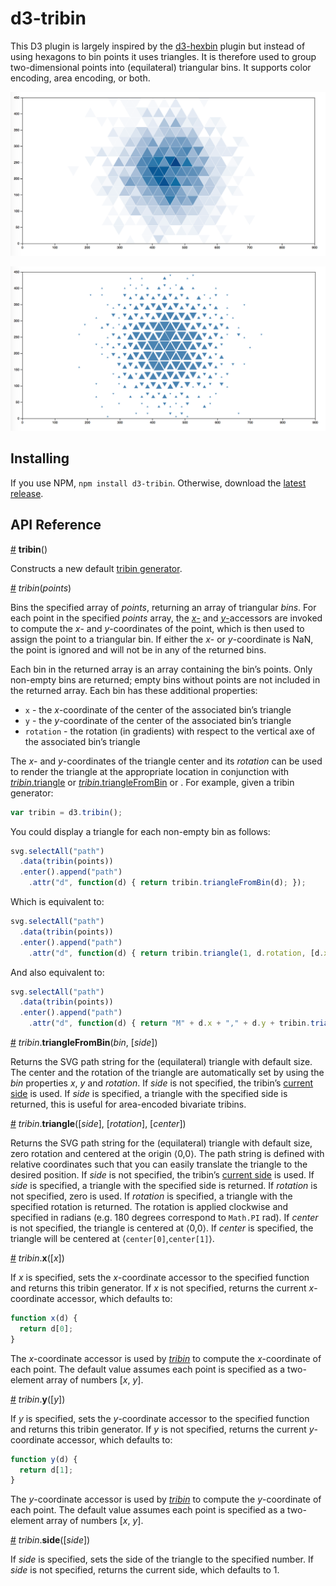 # d3-tribin

This D3 plugin is largely inspired by the [d3-hexbin](https://github.com/d3/d3-hexbin) plugin but instead of using hexagons to bin points it uses triangles. It is therefore used to group two-dimensional points into (equilateral) triangular bins. It supports color encoding, area encoding, or both.

[<img alt="Hexagonal Binning (Color)" src="img/color.png">](https://bl.ocks.org/mfilippo/26c47af10022bbad1396b8170fd1f1d6)

[<img alt="Hexagonal Binning (Area)" src="img/area.png">](https://bl.ocks.org/mfilippo/6276f2eccaf0aaba1ef8061e4e12c3f3)

## Installing

If you use NPM, `npm install d3-tribin`. Otherwise, download the [latest release](https://github.com/mfilippo/d3-tribin/releases/latest).

## API Reference

<a href="#tribin" name="tribin">#</a> <b>tribin</b>()

Constructs a new default [tribin generator](#_tribin).

<a name="_tribin" href="#_tribin">#</a> <i>tribin</i>(<i>points</i>)

Bins the specified array of *points*, returning an array of triangular *bins*. For each point in the specified *points* array, the [*x*-](#tribin_x) and [*y*-](#tribin_y)accessors are invoked to compute the *x*- and *y*-coordinates of the point, which is then used to assign the point to a triangular bin. If either the *x*- or *y*-coordinate is NaN, the point is ignored and will not be in any of the returned bins.

Each bin in the returned array is an array containing the bin’s points. Only non-empty bins are returned; empty bins without points are not included in the returned array. Each bin has these additional properties:

* `x` - the *x*-coordinate of the center of the associated bin’s triangle
* `y` - the *y*-coordinate of the center of the associated bin’s triangle
* `rotation` - the rotation (in gradients) with respect to the vertical axe of the associated bin’s triangle

The *x*- and *y*-coordinates of the triangle center and its *rotation* can be used to render the triangle at the appropriate location in conjunction with [*tribin*.triangle](#tribin_triangle) or [*tribin*.triangleFromBin](#tribin_triangleFromBin) or . For example, given a tribin generator:

```js
var tribin = d3.tribin();
```

You could display a triangle for each non-empty bin as follows:

```js
svg.selectAll("path")
  .data(tribin(points))
  .enter().append("path")
    .attr("d", function(d) { return tribin.triangleFromBin(d); });
```

Which is equivalent to:

```js
svg.selectAll("path")
  .data(tribin(points))
  .enter().append("path")
    .attr("d", function(d) { return tribin.triangle(1, d.rotation, [d.x, d.y]); });
```

And also equivalent to:

```js
svg.selectAll("path")
  .data(tribin(points))
  .enter().append("path")
    .attr("d", function(d) { return "M" + d.x + "," + d.y + tribin.triangle(1, d.rotation); });
```

<a name="tribin_triangleFromBin" href="#tribin_triangleFromBin">#</a> <i>tribin</i>.<b>triangleFromBin</b>(<i>bin</i>, [<i>side</i>])

Returns the SVG path string for the (equilateral) triangle with default size. The center and the rotation of the triangle are automatically set by using the *bin* properties *x*, *y* and *rotation*. If *side* is not specified, the tribin’s [current side](#tribin_side) is used. If *side* is specified, a triangle with the specified side is returned, this is useful for area-encoded bivariate tribins.

<a name="tribin_triangle" href="#tribin_triangle">#</a> <i>tribin</i>.<b>triangle</b>([<i>side</i>], [<i>rotation</i>], [<i>center</i>])

Returns the SVG path string for the (equilateral) triangle with default size, zero rotation and centered at the origin ⟨0,0⟩. The path string is defined with relative coordinates such that you can easily translate the triangle to the desired position. If *side* is not specified, the tribin’s [current side](#tribin_side) is used. If *side* is specified, a triangle with the specified side is returned. If *rotation* is not specified, zero is used. If *rotation* is specified, a triangle with the specified rotation is returned. The rotation is applied clockwise and specified in radians (e.g. 180 degrees correspond to `Math.PI` rad). If *center* is not specified, the triangle is centered at ⟨0,0⟩. If *center* is specified, the triangle will be centered at ⟨`center[0]`,`center[1]`⟩.

<a name="tribin_x" href="#tribin_x">#</a> <i>tribin</i>.<b>x</b>([<i>x</i>])

If *x* is specified, sets the *x*-coordinate accessor to the specified function and returns this tribin generator. If *x* is not specified, returns the current *x*-coordinate accessor, which defaults to:

```js
function x(d) {
  return d[0];
}
```

The *x*-coordinate accessor is used by [*tribin*](#_tribin) to compute the *x*-coordinate of each point. The default value assumes each point is specified as a two-element array of numbers [*x*, *y*].

<a name="tribin_y" href="#tribin_y">#</a> <i>tribin</i>.<b>y</b>([<i>y</i>])

If *y* is specified, sets the *y*-coordinate accessor to the specified function and returns this tribin generator. If *y* is not specified, returns the current *y*-coordinate accessor, which defaults to:

```js
function y(d) {
  return d[1];
}
```

The *y*-coordinate accessor is used by [*tribin*](#_tribin) to compute the *y*-coordinate of each point. The default value assumes each point is specified as a two-element array of numbers [*x*, *y*].

<a name="tribin_side" href="#tribin_side">#</a> <i>tribin</i>.<b>side</b>([<i>side</i>])

If *side* is specified, sets the side of the triangle to the specified number. If *side* is not specified, returns the current side, which defaults to 1.
